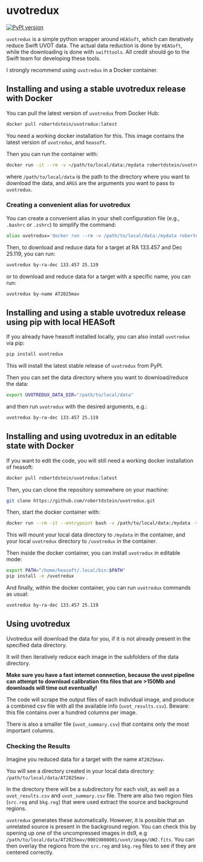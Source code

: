 # uvotredux

[![PyPI version](https://badge.fury.io/py/uvotredux.svg)](https://badge.fury.io/py/uvotredux)

`uvotredux` is a simple python wrapper around `HEASoft`, 
which can iteratively reduce Swift UVOT data. 
The actual data reduction is done by `HEASoft`, 
while the downloading is done with `swifttools`.
All credit should go to the Swift team for developing these tools.

I strongly recommend using `uvotredux` in a Docker container.

## Installing and using a stable uvotredux release with Docker

You can pull the latest version of `uvotredux` from Docker Hub:

```bash
docker pull robertdstein/uvotredux:latest
```

You need a working docker installation for this. 
This image contains the latest version of `uvotredux`, and `heasoft`.

Then you can run the container with:

```bash
docker run -it --rm -v ~/path/to/local/data:/mydata robertdstein/uvotredux:latest ARGS
```

where `/path/to/local/data` is the path to the directory where you want to download the data,
and `ARGS` are the arguments you want to pass to `uvotredux`.

### Creating a convenient alias for uvotredux

You can create a convenient alias in your shell configuration file (e.g., `.bashrc` or `.zshrc`) to simplify the command:

```bash
alias uvotredux='docker run --rm -v /path/to/local/data:/mydata robertdstein/uvotredux:latest'
```

Then, to download and reduce data for a target at RA 133.457 and Dec 25.119, you can run:

```bash
uvotredux by-ra-dec 133.457 25.119
```

or to download and reduce data for a target with a specific name, you can run:

```bash
uvotredux by-name AT2025mav
```

## Installing and using a stable uvotredux release using pip with local HEASoft

If you already have heasoft installed locally, you can also install `uvotredux` via pip:

```bash
pip install uvotredux
```

This will install the latest stable release of `uvotredux` from PyPI.

Then you can set the data directory where you want to download/reduce the data:

```bash
export UVOTREDUX_DATA_DIR="/path/to/local/data"
```

and then run `uvotredux` with the desired arguments, e.g.:

```bash
uvotredux by-ra-dec 133.457 25.119
```

## Installing and using uvotredux in an editable state with Docker

If you want to edit the code, you will still need a working docker installation of heasoft:

```bash
docker pull robertdstein/uvotredux:latest
```

Then, you can clone the repository somewhere on your machine:

```bash
git clone https://github.com/robertdstein/uvotredux.git
```

Then, start the docker container with:

```bash
docker run --rm -it --entrypoint bash -v /path/to/local/data:/mydata -v /path/to/local/uvotredux:/uvotredux robertdstein/uvotredux:latest
```

This will mount your local data directory to `/mydata` in the container,
and your local `uvotredux` directory to `/uvotredux` in the container.

Then inside the docker container, you can install `uvotredux` in editable mode:

```bash
export PATH="/home/heasoft/.local/bin:$PATH"
pip install -e /uvotredux
```

And finally, within the docker container, you can run `uvotredux` commands as usual:

```bash
uvotredux by-ra-dec 133.457 25.119
```

## Using uvotredux

Uvotredux will download the data for you, if it is not already present in the specified data directory.

It will then iteratively reduce each image in the subfolders of the data directory.

**Make sure you have a fast internet connection, because the uvot pipeline can attempt to download calibration fits files that are >150Mb and downloads will time out eventually!**

The code will scrape the output files of each individual image, 
and produce a combined csv file with all the available info (`uvot_results.csv`).
Beware: this file contains over a hundred columns per image.

There is also a smaller file (`uvot_summary.csv`) that contains only the most important columns.

### Checking the Results

Imagine you reduced data for a target with the name `AT2025mav`.

You will see a directory created in your local data directory: `/path/to/local/data/AT2025mav` .

In the directory there will be a subdirectory for each visit, as well as a `uvot_results.csv` and `uvot_summary.csv` file.
There are also two region files (`src.reg` and `bkg.reg`) that were used extract the source and background regions.

`uvotredux` generates these automatically. However, it is possible that an unrelated source is present in the background region.
You can check this by opening up one of the uncompressed images in ds9, e.g `/path/to/local/data/AT2025mav/00019808001/uvot/image/UW2.fits`.
You can then overlay the regions from the `src.reg` and `bkg.reg` files to see if they are centered correctly.
